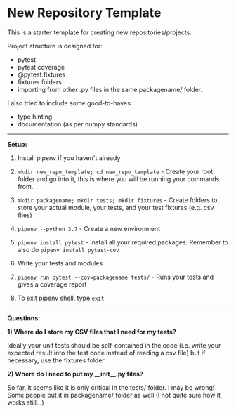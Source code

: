 # New Repository Template

This is a starter template for creating new repositories/projects.

Project structure is designed for:
- pytest
- pytest coverage
- @pytest.fixtures
- fixtures folders
- importing from other .py files in the same packagename/ folder.

I also tried to include some good-to-haves:
- type hinting
- documentation (as per numpy standards)

---

__Setup:__

1. Install pipenv if you haven't already

2. `mkdir new_repo_template; cd new_repo_template` - Create your root folder and go into it, this is where you will be running your commands from.

3. `mkdir packagename; mkdir tests; mkdir fixtures` - Create folders to store your actual module, your tests, and your test fixtures (e.g. csv files)

4. `pipenv --python 3.7` - Create a new environment

5. `pipenv install pytest` - Install all your required packages. Remember to also do `pipenv install pytest-cov`

6. Write your tests and modules

7. `pipenv run pytest --cov=packagename tests/` - Runs your tests and gives a coverage report

8. To exit pipenv shell, type `exit`


---

__Questions:__

__1) Where do I store my CSV files that I need for my tests?__

Ideally your unit tests should be self-contained in the code (i.e. write your expected result into the test code instead of reading a csv file) but if necessary, use the fixtures folder.

__2) Where do I need to put my \_\_init\_\_.py files?__

So far, it seems like it is only critical in the tests/ folder. I may be wrong! Some people put it in packagename/ folder as well (I not quite sure how it works still...)